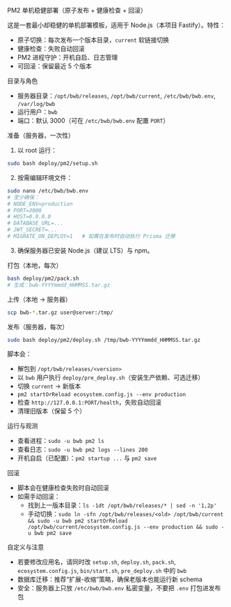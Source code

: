 PM2 单机稳健部署（原子发布 + 健康检查 + 回滚）

这是一套最小却稳健的单机部署模板，适用于 Node.js（本项目 Fastify）。特性：
- 原子切换：每次发布一个版本目录，`current` 软链接切换
- 健康检查：失败自动回滚
- PM2 进程守护：开机自启、日志管理
- 可回滚：保留最近 5 个版本

目录与角色
- 服务器目录：`/opt/bwb/releases`, `/opt/bwb/current`, `/etc/bwb/bwb.env`, `/var/log/bwb`
- 运行用户：`bwb`
- 端口：默认 3000（可在 `/etc/bwb/bwb.env` 配置 `PORT`）

准备（服务器，一次性）
1) 以 root 运行：
```bash
sudo bash deploy/pm2/setup.sh
```
2) 按需编辑环境文件：
```bash
sudo nano /etc/bwb/bwb.env
# 至少确保：
# NODE_ENV=production
# PORT=3000
# HOST=0.0.0.0
# DATABASE_URL=...
# JWT_SECRET=...
# MIGRATE_ON_DEPLOY=1   # 如需在发布时自动执行 Prisma 迁移
```
3) 确保服务器已安装 Node.js（建议 LTS）与 npm。

打包（本地，每次）
```bash
bash deploy/pm2/pack.sh
# 生成：bwb-YYYYmmdd_HHMMSS.tar.gz
```

上传（本地 → 服务器）
```bash
scp bwb-*.tar.gz user@server:/tmp/
```

发布（服务器，每次）
```bash
sudo bash deploy/pm2/deploy.sh /tmp/bwb-YYYYmmdd_HHMMSS.tar.gz
```
脚本会：
- 解包到 `/opt/bwb/releases/<version>`
- 以 `bwb` 用户执行 `deploy/pre_deploy.sh`（安装生产依赖、可选迁移）
- 切换 `current` → 新版本
- `pm2 startOrReload ecosystem.config.js --env production`
- 检查 `http://127.0.0.1:PORT/health`，失败自动回滚
- 清理旧版本（保留 5 个）

运行与观测
- 查看进程：`sudo -u bwb pm2 ls`
- 查看日志：`sudo -u bwb pm2 logs --lines 200`
- 开机自启（已配置）：`pm2 startup ...` 与 `pm2 save`

回滚
- 脚本会在健康检查失败时自动回滚
- 如需手动回滚：
  - 找到上一版本目录：`ls -1dt /opt/bwb/releases/* | sed -n '1,2p'`
  - 手动切换：`sudo ln -sfn /opt/bwb/releases/<old> /opt/bwb/current && sudo -u bwb pm2 startOrReload /opt/bwb/current/ecosystem.config.js --env production && sudo -u bwb pm2 save`

自定义与注意
- 若要修改应用名，请同时改 `setup.sh`, `deploy.sh`, `pack.sh`, `ecosystem.config.js`, `bin/start.sh`, `pre_deploy.sh` 中的 `bwb`
- 数据库迁移：推荐“扩展-收缩”策略，确保老版本也能运行新 schema
- 安全：服务器上只放 `/etc/bwb/bwb.env` 私密变量，不要把 `.env` 打包进发布包